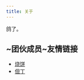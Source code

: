 ```yaml
---
title: 关于
---
```



鸽了。

## ~团伙成员~友情链接

* [烧饼](https://feng.moe/)
* [但丁](https://blog.undownding.dev)
